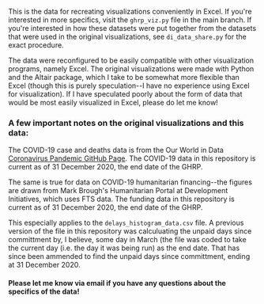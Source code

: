 This is the data for recreating visualizations conveniently in Excel. If you're interested in more specifics, visit the `ghrp_viz.py` file in the main branch. If you're interested in how these datasets were put together from the  datasets that were used in the original visualizations, see `di_data_share.py` for the exact procedure.

The data were reconfigured to be easily compatible with other visualization programs, namely Excel. The original visualizations were made with Python and the Altair package, which I take to be somewhat more flexible than Excel (though this is purely speculation--I have no experience using Excel for visualization). If I have speculated poorly about the form of data that would be most easily visualized in Excel, please do let me know!

### A few important notes on the original visualizations and this data:

The COVID-19 case and deaths data is from the Our World in Data [Coronavirus Pandemic GitHub Page](https://github.com/owid/covid-19-data). The COVID-19 data in this repository is current as of 31 December 2020, the end date of the GHRP.

The same is true for data on COVID-19 humanitarian financing--the figures are drawn from Mark Brough's Humanitarian Portal at Development Initiatives, which uses FTS data. The funding data in this repository is current as of 31 December 2020, the end date of the GHRP.

This especially applies to the `delays_histogram_data.csv` file. A previous version of the file in this repository was calculuating the unpaid days since committment by, I believe, some day in March (the file was coded to take the current day (i.e. the day it was being run) as the end date. That has since been ammended to find the unpaid days since committment, ending at 31 December 2020.

#### Please let me know via email if you have any questions about the specifics of the data!
